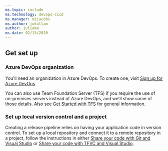 ```yaml
---
ms.topic: include
ms.technology: devops-cicd
ms.manager: mijacobs
ms.author: jukullam
author: juliakm
ms.date: 02/13/2020
---
```


## Get set up

### Azure DevOps organization

You'll need an organization in Azure DevOps. To create one, visit [Sign up for Azure DevOps](https://visualstudio.microsoft.com/vsts/).

You can also use Team Foundation Server (TFS) if you require the use of on-premises servers instead of Azure DevOps, and we'll show some of those details. Also see [Get Started with TFS](/azure/devops/server/install/get-started) for general information.

### Set up local version control and a project

Creating a release pipeline relies on having your application code in version control. To set up a local repository and connect it to a remote repository in a project, follow the instructions in either [Share your code with Git and Visual Studio](../../../../repos/git/share-your-code-in-git-vs.md) or [Share your code with TFVC and Visual Studio](../../../../repos/tfvc/share-your-code-in-tfvc-vs.md).
